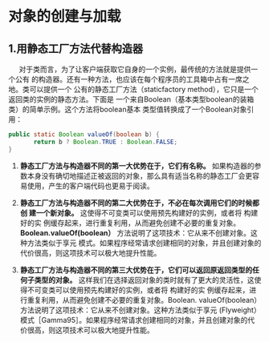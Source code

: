 # 对象的创建与加载

## 1.用静态工厂方法代替构造器
&ensp;&ensp;&ensp;对于类而言，为了让客户端获取它自身的一个实例，最传统的方法就是提供一个公有
的构造器。还有一种方法，也应该在每个程序员的工具箱中占有一席之地。类可以提供一个
公有的静态工厂方法（staticfactory method），它只是一个返回类的实例的静态方法。下面是
一个来自Boolean（基本类型boolean的装箱类）的简单示例。这个方法将boolean基本
类型值转换成了一个Boolean对象引用：
```java
public static Boolean valueOf(boolean b) {
       return b ? Boolean.TRUE : Boolean.FALSE;
}
```
1. **静态工厂方法与构造器不同的第一大优势在于，它们有名称。**
 如果构造器的参数本身没有确切地描述正被返回的对象，那么具有适当名称的静态工厂会更容易使用，产生的客户端代码也更易于阅读。

2. **静态工厂方法与构造器不同的第二大优势在于，不必在每次调用它们的时候都创
 建一个新对象。**
 这使得不可变类可以使用预先构建好的实例，或者将
构建好的实 例缓存起来，进行重复利用，从而避免创建不必要的重复对象。
**Boolean.valueOf(boolean）**
方法说明了这项技术：它从来不创建对象。这种方法类似于享元
模式。如果程序经常请求创建相同的对象，并且创建对象的代价很高，则这项技术可以极大地提升性能。

3. **静态工厂方法与构造器不同的第三大优势在于，它们可以返回原返回类型的任何子类型的对象。**
这样我们在选择返回对象的类时就有了更大的灵活性，这使得不可变类可以使用预先构建好的实例，或者将
构建好的实 例缓存起来，进行重复利用，从而避免创建不必要的重复对象。Boolean.
valueOf(boolean）方法说明了这项技术：它从来不创建对象。这种方法类似于享元
(Flyweight）模式［Gamma95］。如果程序经常请求创建相同的对象，并且创建对象的代价很高，则这项技术可以极大地提升性能。

